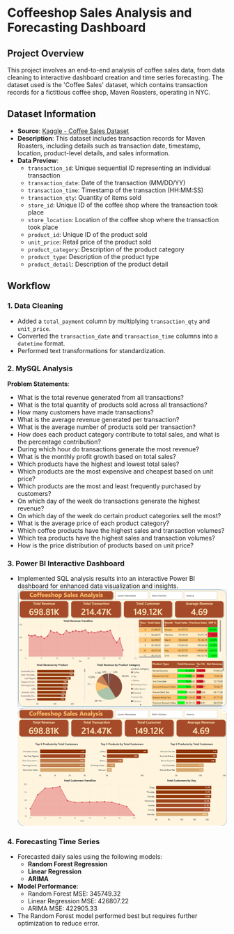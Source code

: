 # Coffeeshop Sales Analysis and Forecasting Dashboard 

## Project Overview
This project involves an end-to-end analysis of coffee sales data, from data cleaning to interactive dashboard creation and time series forecasting. The dataset used is the 'Coffee Sales' dataset, which contains transaction records for a fictitious coffee shop, Maven Roasters, operating in NYC.

## Dataset Information
- **Source**: [Kaggle - Coffee Sales Dataset](https://www.kaggle.com/datasets/ahmedabbas757/coffee-sales)
- **Description**: This dataset includes transaction records for Maven Roasters, including details such as transaction date, timestamp, location, product-level details, and sales information.
- **Data Preview**:
    - `transaction_id`: Unique sequential ID representing an individual transaction
    - `transaction_date`: Date of the transaction (MM/DD/YY)
    - `transaction_time`: Timestamp of the transaction (HH:MM:SS)
    - `transaction_qty`: Quantity of items sold
    - `store_id`: Unique ID of the coffee shop where the transaction took place
    - `store_location`: Location of the coffee shop where the transaction took place
    - `product_id`: Unique ID of the product sold
    - `unit_price`: Retail price of the product sold
    - `product_category`: Description of the product category
    - `product_type`: Description of the product type
    - `product_detail`: Description of the product detail

## Workflow

### 1. Data Cleaning
- Added a `total_payment` column by multiplying `transaction_qty` and `unit_price`.
- Converted the `transaction_date` and `transaction_time` columns into a `datetime` format.
- Performed text transformations for standardization.

### 2. MySQL Analysis
**Problem Statements**:
- What is the total revenue generated from all transactions?
- What is the total quantity of products sold across all transactions?
- How many customers have made transactions?
- What is the average revenue generated per transaction?
- What is the average number of products sold per transaction?
- How does each product category contribute to total sales, and what is the percentage contribution?
- During which hour do transactions generate the most revenue?
- What is the monthly profit growth based on total sales?
- Which products have the highest and lowest total sales?
- Which products are the most expensive and cheapest based on unit price?
- Which products are the most and least frequently purchased by customers?
- On which day of the week do transactions generate the highest revenue?
- On which day of the week do certain product categories sell the most?
- What is the average price of each product category?
- Which coffee products have the highest sales and transaction volumes?
- Which tea products have the highest sales and transaction volumes?
- How is the price distribution of products based on unit price?

### 3. Power BI Interactive Dashboard
- Implemented SQL analysis results into an interactive Power BI dashboard for enhanced data visualization and insights.
![alt text](./img/image.png)
![alt text](./img/image2.png)
### 4. Forecasting Time Series
- Forecasted daily sales using the following models:
    - **Random Forest Regression**
    - **Linear Regression**
    - **ARIMA**
- **Model Performance**:
    - Random Forest MSE: 345749.32
    - Linear Regression MSE: 426807.22
    - ARIMA MSE: 422905.33
- The Random Forest model performed best but requires further optimization to reduce error.
